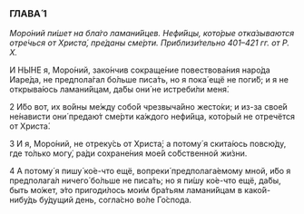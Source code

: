 ### ГЛАВА́ 1

_Моро́ний пи́шет на бла́го ламани́йцев. Нефи́йцы, кото́рые отка́зываются отре́чься от Христа́, пре́даны сме́рти. Приблизи́тельно 401–421 гг. от Р. Х._

И НЫ́НЕ я, Моро́ний, зако́нчив сокраще́ние повествова́ния наро́да Иаре́да, не предпола́гал бо́льше писа́ть, но я пока́ ещё не поги́б; и я не открыва́юсь ламани́йцам, да́бы они́ не истреби́ли меня́.

2 И́бо вот, их во́йны ме́жду собо́й чрезвыча́йно жесто́ки; и из-за свое́й не́нависти они́ предаю́т сме́рти ка́ждого нефи́йца, кото́рый не отречётся от Христа́.

3 И я, Моро́ний, не отреку́сь от Христа́; а потому́ я скита́юсь повсю́ду, где то́лько могу́, ра́ди сохране́ния мое́й со́бственной жи́зни.

4 А потому́ я пишу́ ко́е-что ещё, вопреки́ предполага́емому мной, и́бо я предполага́л ничего́ бо́льше не писа́ть; но я пи́шу ко́е-что ещё, да́бы, быть мо́жет, э́то пригоди́лось мои́м бра́тьям ламани́йцам в како́й-нибу́дь бу́дущий день, согла́сно во́ле Го́спода.
